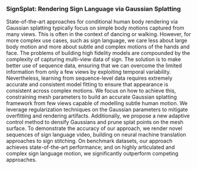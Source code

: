 ### SignSplat: Rendering Sign Language via Gaussian Splatting

State-of-the-art approaches for conditional human body rendering via Gaussian splatting typically focus on simple body motions captured from many views. This is often in the context of dancing or walking. However, for more complex use cases, such as sign language, we care less about large body motion and more about subtle and complex motions of the hands and face. The problems of building high fidelity models are compounded by the complexity of capturing multi-view data of sign. The solution is to make better use of sequence data, ensuring that we can overcome the limited information from only a few views by exploiting temporal variability. Nevertheless, learning from sequence-level data requires extremely accurate and consistent model fitting to ensure that appearance is consistent across complex motions. We focus on how to achieve this, constraining mesh parameters to build an accurate Gaussian splatting framework from few views capable of modelling subtle human motion. We leverage regularization techniques on the Gaussian parameters to mitigate overfitting and rendering artifacts. Additionally, we propose a new adaptive control method to densify Gaussians and prune splat points on the mesh surface. To demonstrate the accuracy of our approach, we render novel sequences of sign language video, building on neural machine translation approaches to sign stitching. On benchmark datasets, our approach achieves state-of-the-art performance; and on highly articulated and complex sign language motion, we significantly outperform competing approaches.
